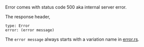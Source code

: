 Error comes with status code 500 aka internal server error.

The response header,

    type: Error
    error: (error message)

The `error message` always starts with a variation name in [error.rs](https://github.com/vorgv/voxov/blob/main/src/error.rs).
